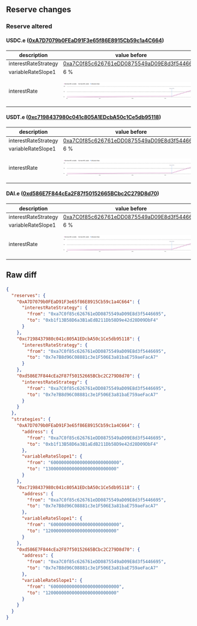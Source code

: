 ## Reserve changes

### Reserve altered

#### USDC.e ([0xA7D7079b0FEaD91F3e65f86E8915Cb59c1a4C664](https://snowscan.xyz/address/0xA7D7079b0FEaD91F3e65f86E8915Cb59c1a4C664))

| description | value before | value after |
| --- | --- | --- |
| interestRateStrategy | [0xa7C0f85c626761eDD0875549aD09E8d3f5446695](https://snowscan.xyz/address/0xa7C0f85c626761eDD0875549aD09E8d3f5446695) | [0xb1f13B58D6a3B1aEdB211Db58D9e42d28D09DbF4](https://snowscan.xyz/address/0xb1f13B58D6a3B1aEdB211Db58D9e42d28D09DbF4) |
| variableRateSlope1 | 6 % | 13 % |
| interestRate | ![before](/.assets/ae7612ca9dd768ff3aee2f745910dc0a19e5fa71.svg) | ![after](/.assets/ebccca66b9c426e3cc1dbbc7f4951b3043ab0eb0.svg) |

#### USDT.e ([0xc7198437980c041c805A1EDcbA50c1Ce5db95118](https://snowscan.xyz/address/0xc7198437980c041c805A1EDcbA50c1Ce5db95118))

| description | value before | value after |
| --- | --- | --- |
| interestRateStrategy | [0xa7C0f85c626761eDD0875549aD09E8d3f5446695](https://snowscan.xyz/address/0xa7C0f85c626761eDD0875549aD09E8d3f5446695) | [0x7e7B8d96C08881c3e1F506E3a81baE759aeFacA7](https://snowscan.xyz/address/0x7e7B8d96C08881c3e1F506E3a81baE759aeFacA7) |
| variableRateSlope1 | 6 % | 12 % |
| interestRate | ![before](/.assets/ae7612ca9dd768ff3aee2f745910dc0a19e5fa71.svg) | ![after](/.assets/28fac0d10e4291c98082d817d0b0f896a2cf8f2b.svg) |

#### DAI.e ([0xd586E7F844cEa2F87f50152665BCbc2C279D8d70](https://snowscan.xyz/address/0xd586E7F844cEa2F87f50152665BCbc2C279D8d70))

| description | value before | value after |
| --- | --- | --- |
| interestRateStrategy | [0xa7C0f85c626761eDD0875549aD09E8d3f5446695](https://snowscan.xyz/address/0xa7C0f85c626761eDD0875549aD09E8d3f5446695) | [0x7e7B8d96C08881c3e1F506E3a81baE759aeFacA7](https://snowscan.xyz/address/0x7e7B8d96C08881c3e1F506E3a81baE759aeFacA7) |
| variableRateSlope1 | 6 % | 12 % |
| interestRate | ![before](/.assets/ae7612ca9dd768ff3aee2f745910dc0a19e5fa71.svg) | ![after](/.assets/28fac0d10e4291c98082d817d0b0f896a2cf8f2b.svg) |

## Raw diff

```json
{
  "reserves": {
    "0xA7D7079b0FEaD91F3e65f86E8915Cb59c1a4C664": {
      "interestRateStrategy": {
        "from": "0xa7C0f85c626761eDD0875549aD09E8d3f5446695",
        "to": "0xb1f13B58D6a3B1aEdB211Db58D9e42d28D09DbF4"
      }
    },
    "0xc7198437980c041c805A1EDcbA50c1Ce5db95118": {
      "interestRateStrategy": {
        "from": "0xa7C0f85c626761eDD0875549aD09E8d3f5446695",
        "to": "0x7e7B8d96C08881c3e1F506E3a81baE759aeFacA7"
      }
    },
    "0xd586E7F844cEa2F87f50152665BCbc2C279D8d70": {
      "interestRateStrategy": {
        "from": "0xa7C0f85c626761eDD0875549aD09E8d3f5446695",
        "to": "0x7e7B8d96C08881c3e1F506E3a81baE759aeFacA7"
      }
    }
  },
  "strategies": {
    "0xA7D7079b0FEaD91F3e65f86E8915Cb59c1a4C664": {
      "address": {
        "from": "0xa7C0f85c626761eDD0875549aD09E8d3f5446695",
        "to": "0xb1f13B58D6a3B1aEdB211Db58D9e42d28D09DbF4"
      },
      "variableRateSlope1": {
        "from": "60000000000000000000000000",
        "to": "130000000000000000000000000"
      }
    },
    "0xc7198437980c041c805A1EDcbA50c1Ce5db95118": {
      "address": {
        "from": "0xa7C0f85c626761eDD0875549aD09E8d3f5446695",
        "to": "0x7e7B8d96C08881c3e1F506E3a81baE759aeFacA7"
      },
      "variableRateSlope1": {
        "from": "60000000000000000000000000",
        "to": "120000000000000000000000000"
      }
    },
    "0xd586E7F844cEa2F87f50152665BCbc2C279D8d70": {
      "address": {
        "from": "0xa7C0f85c626761eDD0875549aD09E8d3f5446695",
        "to": "0x7e7B8d96C08881c3e1F506E3a81baE759aeFacA7"
      },
      "variableRateSlope1": {
        "from": "60000000000000000000000000",
        "to": "120000000000000000000000000"
      }
    }
  }
}
```